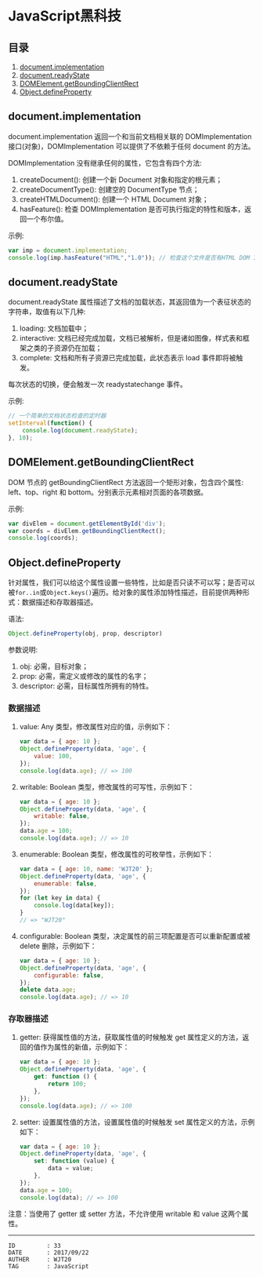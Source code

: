 
# JavaScript黑科技 #

## 目录 ##

1. [document.implementation](#href1)
2. [document.readyState](#href2)
3. [DOMElement.getBoundingClientRect](#href3)
4. [Object.defineProperty](#href4)

## <a name="href1">document.implementation</a> ##

document.implementation 返回一个和当前文档相关联的 DOMImplementation 接口(对象)，DOMImplementation 可以提供了不依赖于任何 document 的方法。

DOMImplementation 没有继承任何的属性，它包含有四个方法:

1. createDocument(): 创建一个新 Document 对象和指定的根元素；
2. createDocumentType(): 创建空的 DocumentType 节点；
3. createHTMLDocument(): 创建一个 HTML Document 对象；
4. hasFeature(): 检查 DOMImplementation 是否可执行指定的特性和版本，返回一个布尔值。

示例:

```js
var imp = document.implementation;
console.log(imp.hasFeature("HTML","1.0")); // 检查这个文件是否有HTML DOM 1.0功能
```

## <a name="href2">document.readyState</a> ##

document.readyState 属性描述了文档的加载状态，其返回值为一个表征状态的字符串，取值有以下几种:

1. loading: 文档加载中；
2. interactive: 文档已经完成加载，文档已被解析，但是诸如图像，样式表和框架之类的子资源仍在加载；
3. complete: 文档和所有子资源已完成加载，此状态表示 load 事件即将被触发。

每次状态的切换，便会触发一次 readystatechange 事件。

示例:

```js
// 一个简单的文档状态检查的定时器
setInterval(function() {
    console.log(document.readyState);
}, 10);
```

## <a name="href3">DOMElement.getBoundingClientRect</a> ##

DOM 节点的 getBoundingClientRect 方法返回一个矩形对象，包含四个属性: left、top、right 和 bottom。分别表示元素相对页面的各项数据。

示例:

```js
var divElem = document.getElementById('div');
var coords = divElem.getBoundingClientRect();
console.log(coords);
```

## <a name="href4">Object.defineProperty</a> ##

针对属性，我们可以给这个属性设置一些特性，比如是否只读不可以写；是否可以被`for..in`或`Object.keys()`遍历。给对象的属性添加特性描述，目前提供两种形式：数据描述和存取器描述。

语法:

```js
Object.defineProperty(obj, prop, descriptor)
```

参数说明:
1. obj: 必需，目标对象；
2. prop: 必需，需定义或修改的属性的名字；
3. descriptor: 必需，目标属性所拥有的特性。

### <a name="href4-1">数据描述</a> ###

1. value: Any 类型，修改属性对应的值，示例如下：

    ```js
    var data = { age: 10 };
    Object.defineProperty(data, 'age', {
        value: 100,
    });
    console.log(data.age); // => 100
    ```

2. writable: Boolean 类型，修改属性的可写性，示例如下：

    ```js
    var data = { age: 10 };
    Object.defineProperty(data, 'age', {
        writable: false,
    });
    data.age = 100;
    console.log(data.age); // => 10
    ```

3. enumerable: Boolean 类型，修改属性的可枚举性，示例如下：

    ```js
    var data = { age: 10, name: 'WJT20' };
    Object.defineProperty(data, 'age', {
        enumerable: false,
    });
    for (let key in data) {
        console.log(data[key]);
    }
    // => "WJT20"
    ```

4. configurable: Boolean 类型，决定属性的前三项配置是否可以重新配置或被 delete 删除，示例如下：

    ```js
    var data = { age: 10 };
    Object.defineProperty(data, 'age', {
        configurable: false,
    });
    delete data.age;
    console.log(data.age); // => 10
    ```

### <a name="href4-2">存取器描述</a> ###

1. getter: 获得属性值的方法，获取属性值的时候触发 get 属性定义的方法，返回的值作为属性的新值，示例如下：

    ```js
    var data = { age: 10 };
    Object.defineProperty(data, 'age', {
        get: function () {
            return 100;
        },
    });
    console.log(data.age); // => 100
    ```

2. setter: 设置属性值的方法，设置属性值的时候触发 set 属性定义的方法，示例如下：

    ```js
    var data = { age: 10 };
    Object.defineProperty(data, 'age', {
        set: function (value) {
            data = value;
        },
    });
    data.age = 100;
    console.log(data); // => 100
    ```

注意：当使用了 getter 或 setter 方法，不允许使用 writable 和 value 这两个属性。

---

```
ID         : 33
DATE       : 2017/09/22
AUTHER     : WJT20
TAG        : JavaScript
```
